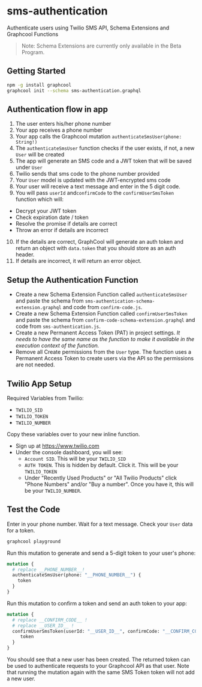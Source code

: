 # sms-authentication

Authenticate users using Twilio SMS API, Schema Extensions and Graphcool Functions

> Note: Schema Extensions are currently only available in the Beta Program.

## Getting Started

```sh
npm -g install graphcool
graphcool init --schema sms-authentication.graphql
```

## Authentication flow in app
1. The user enters his/her phone number
2. Your app receives a phone number
3. Your app calls the Graphcool mutation `authenticateSmsUser(phone: String!)`
4. The `authenticateSmsUser` function checks if the user exists, if not, a new `User` will be created
5. The app will generate an SMS code and a JWT token that will be saved under `User`
6. Twilio sends that sms code to the phone number provided
7. Your `User` model is updated with the JWT-encrypted sms code
8. Your user will receive a text message and enter in the 5 digit code.
9. You will pass `userId` and`confirmCode` to the `confirmUserSmsToken` function which will:
  - Decrypt your JWT token
  - Check expiration date / token
  - Resolve the promise if details are correct
  - Throw an error if details are incorrect
10. If the details are correct, GraphCool will generate an auth token and return an object with `data.token` that you should store as an auth header.
11. If details are incorrect, it will return an error object.

## Setup the Authentication Function

* Create a new Schema Extension Function called `authenticateSmsUser` and paste the schema from `sms-authentication-schema-extension.graphql` and code from `confirm-code.js`.
* Create a new Schema Extension Function called `confirmUserSmsToken` and paste the schema from `confirm-code-schema-extension.graphql` and code from `sms-authentication.js`.
* Create a new Permanent Access Token (PAT) in project settings. *It needs to have the same name as the function to make it available in the execution context of the function.*
* Remove all Create permissions from the `User` type. The function uses a Permanent Access Token to create users via the API so the permissions are not needed.

## Twilio App Setup

Required Variables from Twilio:
- `TWILIO_SID`
- `TWILIO_TOKEN`
- `TWILIO_NUMBER`

Copy these variables over to your new inline function.

- Sign up at https://www.twilio.com
- Under the console dashboard, you will see:
  - `Account SID`. This will be your `TWILIO_SID`
  - `AUTH TOKEN`. This is hidden by default. Click it. This will be your `TWILIO_TOKEN`
  - Under "Recently Used Products" or "All Twilio Products" click "Phone Numbers" and/or "Buy a number". Once you have it, this will be your `TWILIO_NUMBER`.

## Test the Code

Enter in your phone number. Wait for a text message. Check your `User` data for a token.

```sh
graphcool playground
```

Run this mutation to generate and send a 5-digit token to your user's phone:

```graphql
mutation {
  # replace __PHONE_NUMBER__!
  authenticateSmsUser(phone: "__PHONE_NUMBER__") {
    token
  }
}
```

Run this mutation to confirm a token and send an auth token to your app:

```graphql
mutation {
  # replace __CONFIRM_CODE__ !
  # replace __USER_ID__ !
  confirmUserSmsToken(userId: "__USER_ID__", confirmCode: "__CONFIRM_CODE__") {
     token
  }
}
```

You should see that a new user has been created. The returned token can be used to authenticate requests to your Graphcool API as that user. Note that running the mutation again with the same SMS Token token will not add a new user.
